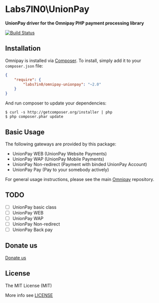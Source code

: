 Labs7IN0\UnionPay
===

**UnionPay driver for the Omnipay PHP payment processing library**

[![Build Status](https://travis-ci.org/labs7in0/omnipay-unionpay.svg)](https://travis-ci.org/labs7in0/omnipay-unionpay)

## Installation

Omnipay is installed via [Composer](http://getcomposer.org/). To install, simply add it
to your `composer.json` file:

```json
{
    "require": {
        "labs7in0/omnipay-unionpay": "~2.0"
    }
}
```

And run composer to update your dependencies:

    $ curl -s http://getcomposer.org/installer | php
    $ php composer.phar update

## Basic Usage

The following gateways are provided by this package:

* UnionPay WEB (UnionPay Website Payments)
* UnionPay WAP (UnionPay Mobile Payments)
* UnionPay Non-redirect (Payment with binded UnionPay Account)
* UnionPay Pay (Pay to your somebody actively)

For general usage instructions, please see the main [Omnipay](https://github.com/thephpleague/omnipay)
repository.

## TODO

* [ ] UnionPay basic class
* [ ] UnionPay WEB
* [ ] UnionPay WAP
* [ ] UnionPay Non-redirect
* [ ] UnionPay Back pay

## Donate us

[Donate us](https://7in0.me/#donate)

## License
 The MIT License (MIT)

 More info see [LICENSE](LICENSE)
